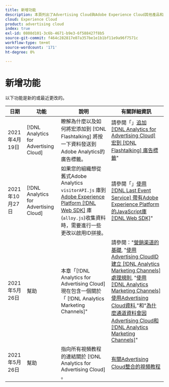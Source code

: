 ```yaml
---
title: 新增功能
description: 本頁列出了Advertising Cloud與Adobe Experience Cloud其他產品和服務整合的最新資訊。
cloud: Experience Cloud
product: advertising cloud
index: true
exl-id: 0808d101-3c6b-4671-b9e3-6f588427f8b5
source-git-commit: f464c282817e07a357be1e1b1bf11e9a96f7571c
workflow-type: tm+mt
source-wordcount: '171'
ht-degree: 0%

---
```


# 新增功能

以下功能是新的或最近更改的。

| 日期 | 功能 | 說明 | 有關詳細資訊 |
| ---- | ------- | ----------- | -------------------- |
| 2021年4月19日 | [!DNL Analytics for Advertising Cloud] | 瞭解為什麼以及如何將宏添加到 [!DNL Flashtalking] 將按一下資料發送到Adobe Analytics的廣告標籤。 | 請參閱「」[追加 [!DNL Analytics for Advertising Cloud] 宏到 [!DNL Flashtalking] 廣告標籤](/help/integrations/analytics/macros-flashtalking.md)&quot; |
| 2021年10月27日 | [!DNL Analytics for Advertising Cloud] | 如果您的組織想從舊式Adobe Analytics `visitorAPI.js` 庫到 [Adobe Experience Platform [!DNL Web SDK]](https://experienceleague.adobe.com/docs/experience-platform/edge/home.html) 庫(`alloy.js`)收集資料時，需要進行一些更改以啟用ID拼接。 | 請參閱「」[使用 [!DNL Last Event Service] 帶有Adobe Experience Platform的JavaScript庫 [!DNL Web SDK]](/help/integrations/analytics/web-sdk.md)&quot; |
| 2021年5月26日 | 幫助 | 本章「[!DNL Analytics for Advertising Cloud]現在包含一個關於「 [!DNL Analytics Marketing Channels]&quot; | 請參閱：&quot;[營銷渠道的基礎](/help/integrations/analytics/marketing-channels/mc-overview.md), &quot;[使用Advertising CloudID建立 [!DNL Analytics Marketing Channels] 處理規則](/help/integrations/analytics/marketing-channels/mc-ids.md), &quot;[使用 [!DNL Analytics Marketing Channels] 使用Advertising Cloud資料](/help/integrations/analytics/marketing-channels/mc-ac-data.md),&quot;和&quot;[為什麼通道資料會因Advertising Cloud和 [!DNL Analytics Marketing Channels]](/help/integrations/analytics/marketing-channels/mc-data-variances.md)&quot; |
| 2021年5月26日 | 幫助 | 指向所有視頻教程的連結關於 [!DNL Analytics for Advertising Cloud] 。 | [有關Advertising Cloud整合的視頻教程](https://experienceleague.adobe.com/docs/advertising-cloud-learn/tutorials/overview.html) |

<!-- At some point, just make this an overview page instead?

Adobe Advertising Cloud is integrated with the following Adobe Experience Cloud products:

* [Adobe Analytics](/help/integrations/analytics/overview.md)

* Adobe Audience Manager

* Adobe Campaign (Advertising Cloud Search only)

* Adobe Experience Cloud Device Co-op
 -->
